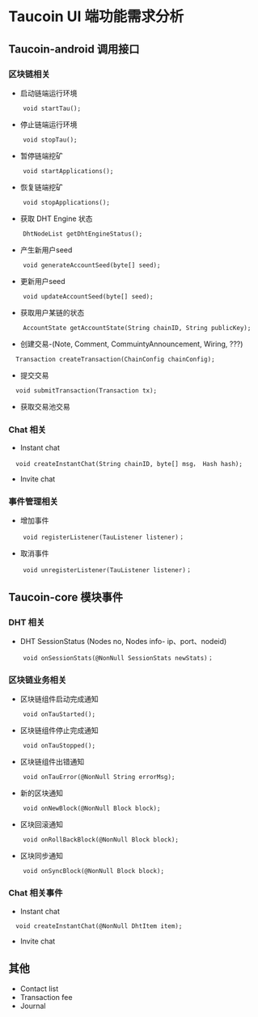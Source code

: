 # Taucoin UI 端功能需求分析

## Taucoin-android 调用接口

### 区块链相关

- 启动链端运行环境
```
	void startTau();
```

- 停止链端运行环境
```
	void stopTau();
```

- 暂停链端挖矿
```
	void startApplications();
```

- 恢复链端挖矿
```
	void stopApplications();
```

- 获取 DHT Engine 状态
```
	DhtNodeList getDhtEngineStatus();
```

- 产生新用户seed
```
	void generateAccountSeed(byte[] seed);
```

- 更新用户seed
```
	void updateAccountSeed(byte[] seed);
```

- 获取用户某链的状态
```
	AccountState getAccountState(String chainID, String publicKey);
```

- 创建交易-(Note, Comment, CommuintyAnnouncement, Wiring, ???)
```
  Transaction createTransaction(ChainConfig chainConfig);
```
  
- 提交交易
```
  void submitTransaction(Transaction tx);
```

- 获取交易池交易
 
### Chat 相关
- Instant chat
```
  void createInstantChat(String chainID, byte[] msg， Hash hash);
```

- Invite chat


### 事件管理相关
- 增加事件
```
	void registerListener(TauListener listener)；
```

- 取消事件
```
	void unregisterListener(TauListener listener)；
```
## Taucoin-core 模块事件

###  DHT 相关
- DHT SessionStatus (Nodes no, Nodes info- ip、port、nodeid)
```
	void onSessionStats(@NonNull SessionStats newStats)；
```

### 区块链业务相关

- 区块链组件启动完成通知
```
	void onTauStarted();
```

- 区块链组件停止完成通知
```
	void onTauStopped();
```

- 区块链组件出错通知
```
	void onTauError(@NonNull String errorMsg);
```

- 新的区块通知
```
	void onNewBlock(@NonNull Block block);
```

- 区块回滚通知
```
	void onRollBackBlock(@NonNull Block block);
```

- 区块同步通知
```
	void onSyncBlock(@NonNull Block block);
```

### Chat 相关事件
- Instant chat
```
  void createInstantChat(@NonNull DhtItem item);
```

- Invite chat

## 其他
- Contact list
- Transaction fee
- Journal
